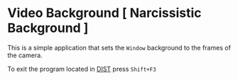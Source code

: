 # Video Background [ Narcissistic Background ]

This is a simple application that sets the ```Window``` background
to the frames of the camera.

To exit the program located in [DIST](dist/) press ```Shift+F3```
